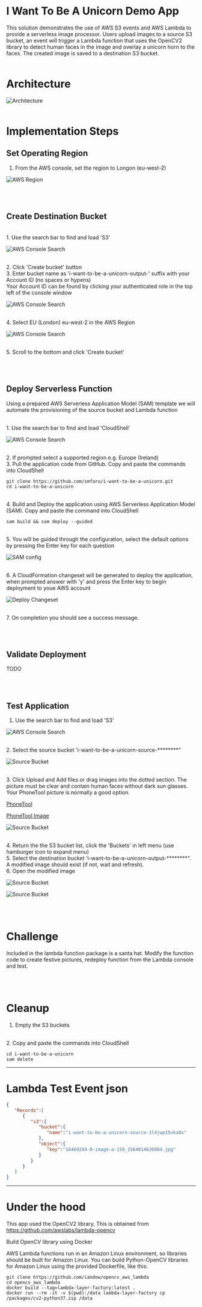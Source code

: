# I Want To Be A Unicorn Demo App


This solution demonstrates the use of AWS S3 events and AWS Lambda to provide a serverless image processor. Users upload images to a source S3 bucket, an event will trigger a Lambda function that uses the OpenCV2 library to detect human faces in the image and overlay a unicorn horn to the faces. The created image is saved to a destination S3 bucket.
<br><br>

# Architecture
![Architecture](architecture.png)
<br><br>

# Implementation Steps

## Set Operating Region
1. From the AWS console, set the region to Longon (eu-west-2)

![AWS Region](screenshots/1a.png)

<br><br>
## Create Destination Bucket
<br>
1. Use the search bar to find and load 'S3'

![AWS Console Search](screenshots/1b.png)

<br>
2. Click 'Create bucket' button

<br>
3. Enter bucket name as 'i-want-to-be-a-unicorn-output-' suffix with your Account ID (no spaces or hypens)
<br>   Your Account ID can be found by clicking your authenticated role in the top left of the console window

![AWS Console Search](screenshots/2b.png)

<br>
4. Select EU (London) eu-west-2 in the AWS Region

![AWS Console Search](screenshots/3b.png)

<br>
5. Scroll to the bottom and click 'Create bucket'

<br><br>
## Deploy Serverless Function

Using a prepared AWS Serverless Application Model (SAM) template we will automate the provisioning of the source bucket and Lambda function

<br>
1. Use the search bar to find and load 'CloudShell'

![AWS Console Search](screenshots/1c.png)

<br>
2. If prompted select a supported region e.g. Europe (Ireland)

<br>
3. Pull the application code from GitHub. Copy and paste the commands into CloudShell

```Shell
git clone https://github.com/smfaro/i-want-to-be-a-unicorn.git
cd i-want-to-be-a-unicorn
```

<br>
4. Build and Deploy the application using AWS Serverless Application Model (SAM). Copy and paste the command into CloudShell

```Shell
sam build && sam deploy --guided
```

<br>
5. You will be guided through the configuration, select the default options by pressing the Enter key for each question

![SAM config](screenshots/2c.png)

<br>
6. A CloudFormation changeset will be generated to deploy the application, when prompted answer with 'y' and press the Enter key to begin deployment to youe AWS account

![Deploy Changeset](screenshots/3c.png)

<br>
7. On completion you should see a success message.

<br><br>
## Validate Deployment
TODO

<br><br>
## Test Application

1. Use the search bar to find and load 'S3'

![AWS Console Search](screenshots/1b.png)

<br>
2. Select the source bucket 'i-want-to-be-a-unicorn-source-********"

![Source Bucket](screenshots/1e.png)

<br>
3. Click Upload and Add files or drag images into the dotted section. The picture must be clear and contain human faces without dark sun glasses. Your PhoneTool picture is normally a good option. 
<br>

[PhoneTool](https://phonetool.amazon.com)
<br>

[PhoneTool Image](https://internal-cdn.amazon.com/badgephotos.amazon.com/?fullsize=1&uid=)


![Source Bucket](screenshots/2e.png)

<br>
4. Return the the S3 bucket list, click the 'Buckets' in left menu (use hamburger icon to expand menu)

<br>
5. Select the destination bucket 'i-want-to-be-a-unicorn-output-********". A modified image should exist (if not, wait and refresh).

<br>
6. Open the modified image

![Source Bucket](screenshots/3e.png)

![Source Bucket](screenshots/4e.png)

<br><br>
# Challenge
Included in the lambda function package is a santa hat. Modify the function code to create festive pictures, redeploy function from the Lambda console and test.

<br><br>
# Cleanup

1. Empty the S3 buckets
<br>
2. Copy and paste the commands into CloudShell

```Shell
cd i-want-to-be-a-unicorn
sam delete
```

---
# Lambda Test Event json

```json
{  
   "Records":[  
      {  
         "s3":{  
            "bucket":{  
               "name":"i-want-to-be-a-unicorn-source-1l4jwp15vka8x"
            },
            "object":{  
               "key":"16469284-0-image-a-159_1564014636864.jpg"
            }
         }
      }
   ]
}
```

---

# Under the hood

This app used the OpenCV2 library. This is obtained from https://github.com/awslabs/lambda-opencv

Build OpenCV library using Docker

AWS Lambda functions run in an Amazon Linux environment, so libraries should be built for Amazon Linux. You can build Python-OpenCV libraries for Amazon Linux using the provided Dockerfile, like this:

```
git clone https://github.com/iandow/opencv_aws_lambda
cd opencv_aws_lambda
docker build --tag=lambda-layer-factory:latest .
docker run --rm -it -v $(pwd):/data lambda-layer-factory cp /packages/cv2-python37.zip /data
```